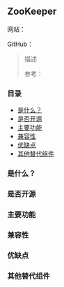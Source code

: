 ## ZooKeeper

网站： 

GitHub： 

> 描述
>
> 参考： 

### 目录
* [是什么？](#是什么？)
* [是否开源](#是否开源)
* [主要功能](#主要功能)
* [兼容性](#兼容性)
* [优缺点](#优缺点)
* [其他替代组件](#其他替代组件)

### 是什么？
### 是否开源
### 主要功能
### 兼容性
### 优缺点
### 其他替代组件